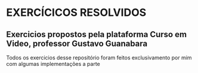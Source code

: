 <h1>EXERCÍCICOS RESOLVIDOS</h1>
  <h2>Exercicios propostos pela plataforma Curso em Video, professor Gustavo Guanabara</h2>
  <p> Todos os exercicios desse repositório foram feitos exclusivamento por mim com algumas implementações a parte
